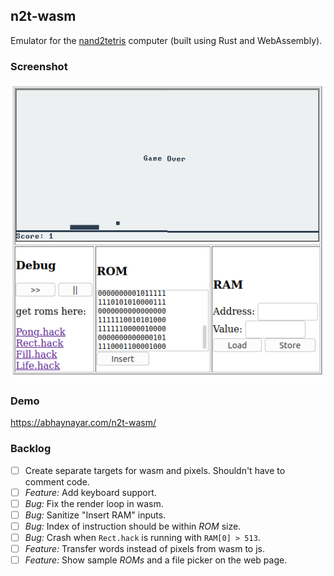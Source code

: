 ## n2t-wasm

Emulator for the [nand2tetris](https://www.nand2tetris.org/) computer (built
using Rust and WebAssembly).

### Screenshot

![](screenshots/wasm-demo2.png)

### Demo

https://abhaynayar.com/n2t-wasm/

### Backlog

- [ ] Create separate targets for wasm and pixels. Shouldn't have to comment code.
- [ ] _Feature:_ Add keyboard support.
- [ ] _Bug:_ Fix the render loop in wasm.
- [ ] _Bug:_ Sanitize "Insert RAM" inputs.
- [ ] _Bug:_ Index of instruction should be within _ROM_ size.
- [ ] _Bug:_ Crash when `Rect.hack` is running with `RAM[0] > 513`.
- [ ] _Feature:_ Transfer words instead of pixels from wasm to js.
- [ ] _Feature:_ Show sample _ROMs_ and a file picker on the web page.
